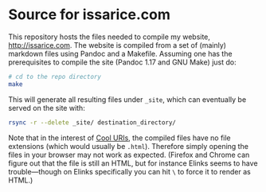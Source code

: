 # Source for issarice.com

This repository hosts the files needed to compile my website,
<http://issarice.com>.  The website is compiled from a set of (mainly) markdown
files using Pandoc and a Makefile. Assuming one has the prerequisites to
compile the site (Pandoc 1.17 and GNU Make) just do:

```bash
# cd to the repo directory
make
```

This will generate all resulting files under `_site`, which can
eventually be served on the site with:

```bash
rsync -r --delete _site/ destination_directory/
```

Note that in the interest of [Cool URIs], the compiled files have no
file extensions (which would usually be `.html`).  Therefore simply
opening the files in your browser may not work as expected.  (Firefox
and Chrome can figure out that the file is still an HTML, but for
instance Elinks seems to have trouble—though on Elinks specifically you
can hit `\` to force it to render as HTML.)

[Cool URIs]: http://www.w3.org/TR/cooluris/
